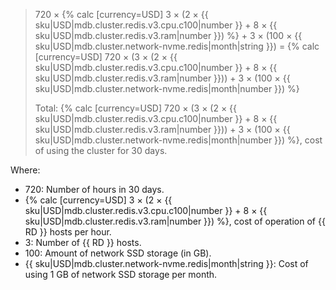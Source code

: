 > 720 × {% calc [currency=USD] 3 × (2 × {{ sku|USD|mdb.cluster.redis.v3.cpu.c100|number }} + 8 × {{ sku|USD|mdb.cluster.redis.v3.ram|number }}) %} + 3 × (100 × {{ sku|USD|mdb.cluster.network-nvme.redis|month|string }}) = {% calc [currency=USD] 720 × (3 × (2 × {{ sku|USD|mdb.cluster.redis.v3.cpu.c100|number }} + 8 × {{ sku|USD|mdb.cluster.redis.v3.ram|number }})) + 3 × (100 × {{ sku|USD|mdb.cluster.network-nvme.redis|month|number }}) %}
>
> Total: {% calc [currency=USD] 720 × (3 × (2 × {{ sku|USD|mdb.cluster.redis.v3.cpu.c100|number }} + 8 × {{ sku|USD|mdb.cluster.redis.v3.ram|number }})) + 3 × (100 × {{ sku|USD|mdb.cluster.network-nvme.redis|month|number }}) %}, cost of using the cluster for 30 days.

Where:
* 720: Number of hours in 30 days.
* {% calc [currency=USD] 3 × (2 × {{ sku|USD|mdb.cluster.redis.v3.cpu.c100|number }} + 8 × {{ sku|USD|mdb.cluster.redis.v3.ram|number }}) %}, cost of operation of {{ RD }} hosts per hour.
* 3: Number of {{ RD }} hosts.
* 100: Amount of network SSD storage (in GB).
* {{ sku|USD|mdb.cluster.network-nvme.redis|month|string }}: Cost of using 1 GB of network SSD storage per month.